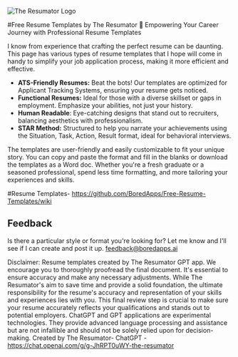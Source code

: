 ![The Resumator Logo](https://boredapps.ai/wp-content/uploads/2023/11/Resumator_300_Logo.png)

#Free Resume Templates by The Resumator
🌟 Empowering Your Career Journey with Professional Resume Templates

I know from experience that crafting the perfect resume can be daunting.  This page has various types of resume templates that I hope will come in handy  to simplify your job application process, making it more efficient and effective.

* **ATS-Friendly Resumes:** Beat the bots! Our templates are optimized for Applicant Tracking Systems, ensuring your resume gets noticed.
* **Functional Resumes:** Ideal for those with a diverse skillset or gaps in employment. Emphasize your abilities, not just your history.
* **Human Readable**: Eye-catching designs that stand out to recruiters, balancing aesthetics with professionalism.
* **STAR Method:** Structured to help you narrate your achievements using the Situation, Task, Action, Result format, ideal for behavioral interviews.

The templates are user-friendly and easily customizable to fit your unique story. You can copy and paste the format and fill in the blanks or download the templates as a Word doc. 
Whether you're a fresh graduate or a seasoned professional, spend less time formatting, and more tailoring your experiences and skills.


#Resume Templates- 
https://github.com/BoredApps/Free-Resume-Templates/wiki

## Feedback
Is there a particular style or format you're looking for?  Let me know and I'll see if I can create and post it up. feedback@boredapps.ai

Disclaimer: Resume templates created by The Resumator GPT app.  We encourage you to thoroughly proofread the final document. It's essential to ensure accuracy and make any necessary adjustments. While The Resumator's aim to save time and provide a solid foundation, the ultimate responsibility for the resume's accuracy and representation of your skills and experiences lies with you. This final review step is crucial to make sure your resume accurately reflects your qualifications and stands out to potential employers.
ChatGPT and GPT applications are experimental technologies. They provide advanced language processing and assistance but are not infallible and should not be solely relied upon for decision-making.
Created by The Resumator- ChatGPT - https://chat.openai.com/g/g-JhRPT0uWY-the-resumator
